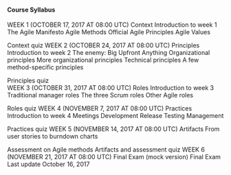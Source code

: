 #### Course Syllabus

WEEK 1 (OCTOBER 17, 2017 AT 08:00 UTC)
Context
Introduction to week 1
The Agile Manifesto
Agile Methods
Official Agile Principles
Agile Values

Context quiz
WEEK 2 (OCTOBER 24, 2017 AT 08:00 UTC)
Principles 
Introduction to week 2 
The enemy: Big Upfront Anything 
Organizational principles 
More organizational principles 
Technical principles 
A few method-specific principles

Principles quiz  
WEEK 3 (OCTOBER 31, 2017 AT 08:00 UTC)
Roles 
Introduction to week 3
Traditional manager roles
The three Scrum roles
Other Agile roles

Roles quiz 
WEEK 4 (NOVEMBER 7, 2017 AT 08:00 UTC)
Practices
Introduction to week 4
Meetings
Development
Release
Testing
Management

Practices quiz 
WEEK 5 (NOVEMBER 14, 2017 AT 08:00 UTC)
Artifacts 
From user stories to burndown charts

Assessment on Agile methods 
Artifacts and assessment quiz 
WEEK 6 (NOVEMBER 21, 2017 AT 08:00 UTC)
Final Exam (mock version) 
Final Exam 
Last update October 16, 2017